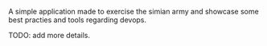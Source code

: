 A simple application made to exercise the simian army and showcase some best practies and tools regarding devops.

TODO: add more details.
